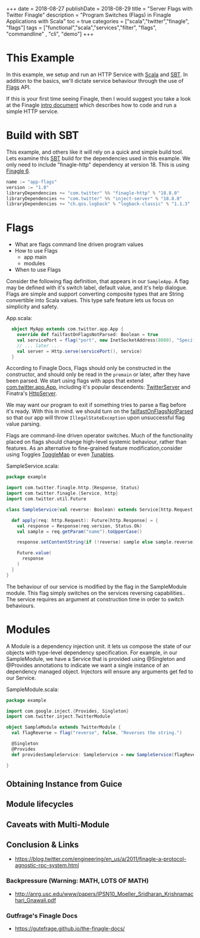 +++
date = 2018-08-27
publishDate = 2018-08-29
title = "Server Flags with Twitter Finagle"
description = "Program Switches (Flags) in Finagle Applications with Scala"
toc = true
categories = ["scala","twitter","finagle", "flags"]
tags = ["functional","scala","services","filter", "flags", "commandline" , "cli", "demo"]
+++

# This Example

In this example, we setup and run an HTTP Service with [Scala](https://www.scala-lang.org/) and [SBT](https://www.scala-sbt.org/). In addition to the basics, we'll dictate service behaviour through the use of [Flags](https://twitter.github.io/finatra/user-guide/getting-started/flags.html) API.

If this is your first time seeing Finagle, then I would suggest you take a look at the Finagle [intro document](https://github.com/marios-code-path/scala-finagle/tree/master/lean) which describes how to code and run a simple HTTP service.

# Build with SBT

This example, and others like it will rely on a quick and simple build tool. Lets examine this [SBT](https://www.scala-sbt.org/) build for the dependencies used in this example. We only need to include "finagle-http" dependency at version 18. This is using [Finagle 6](https://twitter.github.io/finagle/guide/changelog.html).

```c
name := "app-flags"
version := "1.0"
libraryDependencies += "com.twitter" %% "finagle-http" % "18.8.0"
libraryDependencies += "com.twitter" %% "inject-server" % "18.8.0"
libraryDependencies += "ch.qos.logback" % "logback-classic" % "1.1.3"
```

# Flags

- What are flags
  command line driven program values
- How to use Flags
  - app main
  - modules
- When to use Flags

Consider the following flag definition, that appears in our `SampleApp`. A flag may be defined with it's switch label, default value, and it's help dialogue. Flags are simple and support converting composite types that are String convertible into Scala values. This type safe feature lets us focus on simplicity and safety.

App.scala:

```scala
  object MyApp extends com.twitter.app.App {
    override def failfastOnFlagsNotParsed: Boolean = true
    val servicePort = flag("port", new InetSocketAddress(8080), "Specify TCP port to listen on")
    // ... later ...
    val server = Http.serve(servicePort(), service)
  }
```

According to Finagle Docs, Flags should only be constructed in the constructor, and should only be read in the `premain` or later, after they have been parsed. We start using flags with apps that extend [com.twitter.app.App](), including it's popular descendents: [TwitterServer]() and Finatra's [HttpServer]().

We may want our program to exit if something tries to parse a flag before it's ready. With this in mind. we should turn on the [failfastOnFlagsNotParsed]() so that our app will throw `IllegalStateException` upon unsuccessful flag value parsing.

Flags are command-line driven operator switches. Much of the functionality placed on flags should change high-level systemic behaviour, rather than features.  As an alternative to fine-grained feature modification,consider using Toggles [ToggleMap](http://) or even [Tunables](http://).

SampleService.scala:

```scala
package example

import com.twitter.finagle.http.{Response, Status}
import com.twitter.finagle.{Service, http}
import com.twitter.util.Future

class SampleService(val reverse: Boolean) extends Service[http.Request, http.Response] {

  def apply(req: http.Request): Future[http.Response] = {
    val response = Response(req.version, Status.Ok)
    val sample = req.getParam("name").toUpperCase()

    response.setContentString(if (!reverse) sample else sample.reverse)

    Future.value(
      response
    )
  }
}
```

The behaviour of our service is modified by the flag in the SampleModule module. This flag simply switches on the services reversing capabilities.. The service requires an argument at construction time in order to switch behaviours.

# Modules

A Module is a dependency injection unit. it lets us compose the state of our objects with type-level dependency specification. For example, in our SampleModule, we have a Service that is provided using @Singleton and @Provides annotations to indicate we want a single instance of an dependency managed object.  Injectors will ensure any arguments get fed to our Service.

SampleModule.scala:

```scala
package example

import com.google.inject.{Provides, Singleton}
import com.twitter.inject.TwitterModule

object SampleModule extends TwitterModule {
  val flagReverse = flag("reverse", false, "Reverses the string.")

  @Singleton
  @Provides
  def providesSampleService: SampleService = new SampleService(flagReverse.apply())

}
```

## Obtaining Instance from Guice

## Module lifecycles

## Caveats with Multi-Module

## Conclusion & Links

* https://blog.twitter.com/engineering/en_us/a/2011/finagle-a-protocol-agnostic-rpc-system.html

### Backpressure (Warning: MATH, LOTS OF MATH)

* http://anrg.usc.edu/www/papers/IPSN10_Moeller_Sridharan_Krishnamachari_Gnawali.pdf

### Gutfrage's Finagle Docs

* https://gutefrage.github.io/the-finagle-docs/
